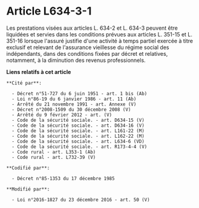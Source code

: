 # Article L634-3-1

Les prestations visées aux articles L. 634-2 et L. 634-3 peuvent être liquidées et servies dans les conditions prévues aux
articles L. 351-15 et L. 351-16 lorsque l'assuré justifie d'une activité à temps partiel exercée à titre exclusif et relevant
de l'assurance vieillesse du régime social des indépendants, dans des conditions fixées par décret et relatives, notamment, à
la diminution des revenus professionnels.

**Liens relatifs à cet article**

	**Cité par**:

	  - Décret n°51-727 du 6 juin 1951 - art. 1 bis (Ab)
	  - Loi n°86-19 du 6 janvier 1986 - art. 11 (Ab)
	  - Arrêté du 21 novembre 1991 - art. Annexe (V)
	  - Décret n°2008-1509 du 30 décembre 2008 (V)
	  - Arrêté du 9 février 2012 - art. (V)
	  - Code de la sécurité sociale. - art. D634-15 (V)
	  - Code de la sécurité sociale. - art. D634-16 (V)
	  - Code de la sécurité sociale. - art. L161-22 (M)
	  - Code de la sécurité sociale. - art. L162-22 (M)
	  - Code de la sécurité sociale. - art. L634-6 (VD)
	  - Code de la sécurité sociale. - art. R173-4-4 (V)
	  - Code rural - art. L353-1 (Ab)
	  - Code rural - art. L732-39 (V)

	**Codifié par**:

	  - Décret n°85-1353 du 17 décembre 1985

	**Modifié par**:

	  - Loi n°2016-1827 du 23 décembre 2016 - art. 50 (V)
